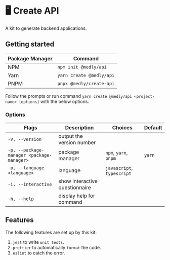# 🖥️ Create API

A kit to generate backend applications.

## Getting started

| Package Manager | Command                  |
| --------------- | ------------------------ |
| NPM             | `npm init @medly/api`    |
| Yarn            | `yarn create @medly/api` |
| PNPM            | `pnpx @medly/create-api` |

Follow the prompts or run command `yarn create @medly/api <project-name> [options]` with the below options.

### Options 

| Flags                                     | Description                    | Choices                    | Default |
| ----------------------------------------- | ------------------------------ | -------------------------- | ------- |
| `-V, --version`                           | output the version number      |                            |         |
| `-p, --package-manager <package-manager>` | package manager                | `npm`, `yarn`, `pnpm`      | `yarn`  |
| `-p, --language <language>`               | language                       | `javascript`, `typescript` |
| `-i, --interactive`                       | show interactive questionnaire |                            |         |
| `-h, --help`                              | display help for command       |                            |         |

## Features

The following features are set up by this kit:

1. `jest` to write `unit tests`.
2. `prettier` to automatically `format` the code.
3. `eslint` to catch the error.
